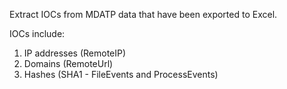 Extract IOCs from MDATP data that have been exported to Excel.

IOCs include: 
1. IP addresses (RemoteIP)
2. Domains (RemoteUrl)
3. Hashes (SHA1 - FileEvents and ProcessEvents)
